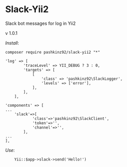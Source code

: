# Slack-Yii2
Slack bot messages for log in Yii2 

v 1.0.1

_Install_:

```
composer require pashkinz92/slack-yii2 "*"
```

```
'log' => [
        'traceLevel' => YII_DEBUG ? 3 : 0,
        'targets' => [
            [
                'class' => 'pashkinz92\SlackLogger',
                'levels' => ['error'],
            ],
        ],
    ],
```


```
'components' => [
...
    'slack'=>[
            'class'=>'pashkinz92\SlackClient',
            'token'=>'',
            'channel'=>'',
        ],
...
],
```

_Use_:

```
    Yii::$app->slack->send('Hello!')
```
